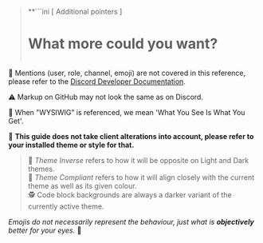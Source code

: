 > **```ini
>      [ Additional pointers ]
>   # What more could you want? #  
> ```**
:no_entry_sign: Mentions (user, role, channel, emoji) are not covered in this reference, please refer to the [Discord Developer Documentation](<https://discord.dev/reference#message-formatting> "Referencing / Message Formatting").

:warning: Markup on GitHub may not look the same as on Discord.

:book: When "WYSIWIG" is referenced, we mean 'What You See Is What You Get'.

:milky_way: **This guide does not take client alterations into account, please refer to your installed theme or style for that.**
> :city_sunset: *Theme Inverse* refers to how it will be opposite on Light and Dark themes.  
> :night_with_stars: *Theme Compliant* refers to how it will align closely with the current theme as well as its given colour.  
> :detective: Code block backgrounds are always a darker variant of the currently active theme.

*Emojis do not necessarily represent the behaviour, just what is **objectively** better for your eyes.* :eyes: